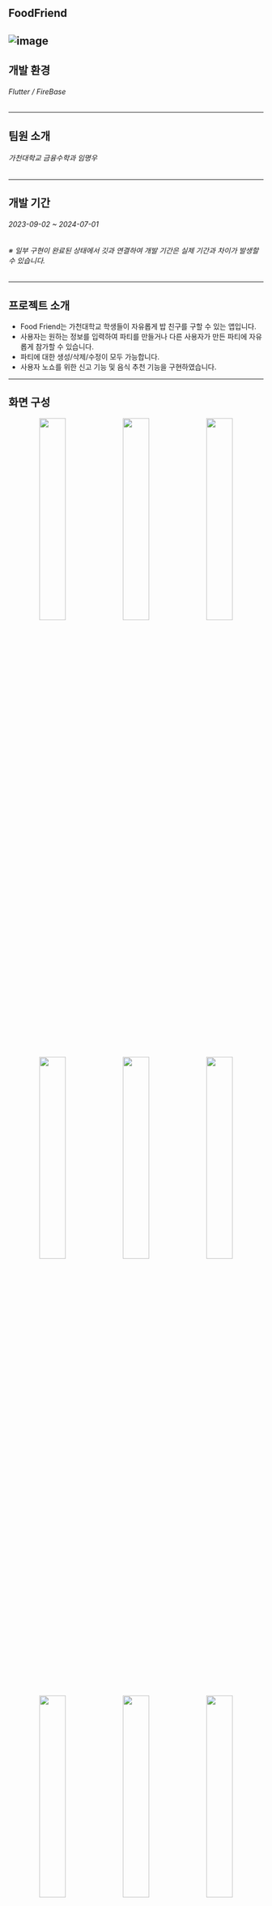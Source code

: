 ## FoodFriend
![image](https://github.com/user-attachments/assets/332bc7ff-f8d6-491b-88b9-c0d7280cbeb4)
------------------------------------------------------------
## 개발 환경
###### Flutter / FireBase
------------------------------------------------------------
## 팀원 소개
###### 가천대학교 금융수학과 임명우
------------------------------------------------------------
## 개발 기간
###### 2023-09-02 ~ 2024-07-01
###### ※ 일부 구현이 완료된 상태에서 깃과 연결하여 개발 기간은 실제 기간과 차이가 발생할 수 있습니다.
------------------------------------------------------------
## 프로젝트 소개
+ Food Friend는 가천대학교 학생들이 자유롭게 밥 친구를 구할 수 있는 앱입니다.
+ 사용자는 원하는 정보를 입력하여 파티를 만들거나 다른 사용자가 만든 파티에 자유롭게 참가할 수 있습니다.
+ 파티에 대한 생성/삭제/수정이 모두 가능합니다.
+ 사용자 노쇼를 위한 신고 기능 및 음식 추천 기능을 구현하였습니다.
------------------------------------------------------------
## 화면 구성
<p align="center">
   <img src="https://github.com/user-attachments/assets/5c537314-b864-4879-b966-eb55c6b1871c" align="center" width="32%">
   <img src="https://github.com/user-attachments/assets/4346a817-1fbf-4f66-b104-fbc1664d5626" align="center" width="32%">
   <img src="https://github.com/user-attachments/assets/69c4a85e-1a62-41bf-93ca-582a2db331b4" align="center" width="32%">
</p>
<p align="center">
   <img src="https://github.com/user-attachments/assets/5c537314-b864-4879-b966-eb55c6b1871c" align="center" width="32%">
   <img src="https://github.com/user-attachments/assets/1fc6cbe7-ad5c-41e5-b6e2-34e68077b9d8" align="center" width="32%">
   <img src="https://github.com/user-attachments/assets/839b9e4a-de80-4504-a8f9-1ce626caebcb" align="center" width="32%">
</p>
<p align="center">
   <img src="https://github.com/user-attachments/assets/bb32aa6d-e099-4a1f-a321-4570ac204460" align="center" width="32%">
   <img src="https://github.com/user-attachments/assets/692ea3bf-c2f3-4d53-96e9-74b9d1fea106" align="center" width="32%">
   <img src="https://github.com/user-attachments/assets/837132e8-4fc6-4ca8-ae28-036837c506ff" align="center" width="32%">
</p>
<p align="center">
   <img src="https://github.com/user-attachments/assets/1fcc5638-108c-4392-b72c-f814b5440cb9" align="center" width="32%">
   <img src="https://github.com/user-attachments/assets/a7104339-f7e6-4d99-99cf-7b491435b746" align="center" width="32%">
</p>

------------------------------------------------------------
## 기능
1. 로그인/회원가입/정보 수정
   + TextField 유효성 검사가 구현돼있습니다.
   + 사용자가 자유롭게 정보를 기입하고 로그인하고, 정보 수정이 가능합니다.
2. 팀 생성/참가/수정/삭제
   + 팀 생성자는 팀에 대한 정보 기입이 가능하며 생성/수정/삭제가 모두 가능합니다.
3. 음식 랜덤 추천 -> 이미지까지 출력 후 해당 카테고리에 대한 팀 생성/이동 가능
   + 각 카테고리 별로 저장된 데이터안에서 사용자에게 이미지와 함께 음식 추천이 가능합니다.
4. 노쇼 유저 신고
   + 팀 생성 후 참가하였으나 노쇼하는 인원에 대해서 신고 기능이 구현돼있습니다.

## 특징
1. FireBase를 연동하여 데이터를 관리합니다.
2. FireBase 연동 코드 mixin 활용하여 코드를 일반화하였습니다.
3. 모든 데이터는 riverpod을 이용하여 저장/정제/생성 이용하였습니다.
4. 지속적으로 develop 되었습니다.
(setState, FutureBuilder => Provider => Riverpod)
5. 이미지 캐싱
(이미지 크기로 인하여 바로 출력이 안되면 해당 이미지에 대한 로딩 화면이 나타나도록 하였습니다.)



